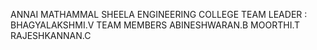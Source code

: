 ANNAI MATHAMMAL SHEELA ENGINEERING COLLEGE 
TEAM LEADER : BHAGYALAKSHMI.V
TEAM MEMBERS
ABINESHWARAN.B
MOORTHI.T
RAJESHKANNAN.C
